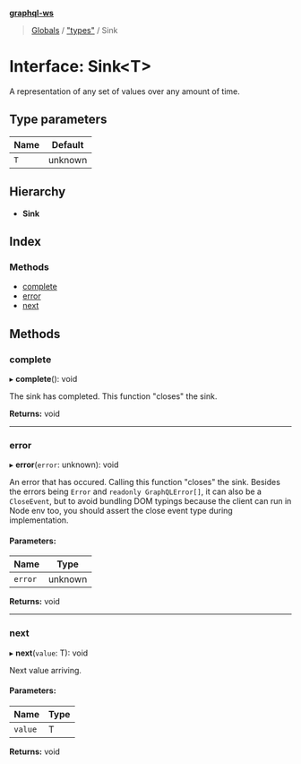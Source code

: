 **[graphql-ws](../README.md)**

> [Globals](../README.md) / ["types"](../modules/_types_.md) / Sink

# Interface: Sink\<T>

A representation of any set of values over any amount of time.

## Type parameters

Name | Default |
------ | ------ |
`T` | unknown |

## Hierarchy

* **Sink**

## Index

### Methods

* [complete](_types_.sink.md#complete)
* [error](_types_.sink.md#error)
* [next](_types_.sink.md#next)

## Methods

### complete

▸ **complete**(): void

The sink has completed. This function "closes" the sink.

**Returns:** void

___

### error

▸ **error**(`error`: unknown): void

An error that has occured. Calling this function "closes" the sink.
Besides the errors being `Error` and `readonly GraphQLError[]`, it
can also be a `CloseEvent`, but to avoid bundling DOM typings because
the client can run in Node env too, you should assert the close event
type during implementation.

#### Parameters:

Name | Type |
------ | ------ |
`error` | unknown |

**Returns:** void

___

### next

▸ **next**(`value`: T): void

Next value arriving.

#### Parameters:

Name | Type |
------ | ------ |
`value` | T |

**Returns:** void
